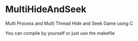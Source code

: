 # MultiHideAndSeek
Multi Process and Multi Thread Hide and Seek Game using C

  You can compile by yourself or just use the makefile
